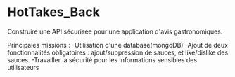 # HotTakes_Back

Construire une API sécurisée pour une application d'avis gastronomiques.

Principales missions : 
  -Utilisation d'une database(mongoDB)
  -Ajout de deux fonctionnalités obligatoires : ajout/suppression de sauces, et like/dislike des sauces.
  -Travailler la sécurité pour les informations sensibles des utilisateurs
